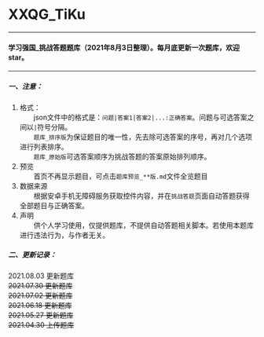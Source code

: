# XXQG_TiKu
---
#### 学习强国_挑战答题题库（2021年8月3日整理）。每月底更新一次题库，欢迎star。
---

##### 一、注意：  
1. 格式：  
&emsp;&emsp;json文件中的格式是：`问题|答案1|答案2|...:正确答案`。问题与可选答案之间以`|`符号分隔。  
&emsp;&emsp;`题库_排序版`为保证题目的唯一性，先去除可选答案的序号，再对几个选项进行列表排序。  
&emsp;&emsp;`题库_原始版`可选答案顺序为挑战答题的答案原始排列顺序。  
2. 预览  
&emsp;&emsp;首页不再显示题目，可点击`题库预览_**版.md`文件全览题目  
3. 数据来源  
&emsp;&emsp;根据安卓手机无障碍服务获取控件内容，并在`挑战答题`页面自动答题获得全部题目与正确答案。  
4. 声明  
&emsp;&emsp;供个人学习使用，仅提供题库，不提供自动答题相关脚本。若使用本题库进行违法行为，与作者无关。

##### 二、更新记录：
2021.08.03 更新题库  
~~2021.07.30 更新题库~~  
~~2021.07.02 更新题库~~  
~~2021.06.18 更新题库~~  
~~2021.05.27 更新题库~~  
~~2021.04.30 上传题库~~